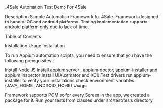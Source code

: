 _4Sale
Automation Test Demo For 4Sale

Description Sample Automation Framework for 4Sale. Framework designed to handle IOS and android platforms. Testing implementation supports android platform only due to lack of time.

Table of Contents

Installation
Usage
Installation

To run Appium automation scripts, you need to ensure that you have the following prerequisites:-

Install Node JS
Install appium server , appium-doctor, appium-installer and appium inspector
Install UIAuotmator and XCUITest drivers
run appium-installer to verify your installations
check environment variables (JAVA_HOME , ANDROID_HOME)
Usage

Framework supports POM so for every Screen in the app, we created a package for it.
Run your tests from classes under src/test/tests directory

